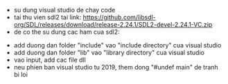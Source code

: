 - su dung visual studio de chay code
- tai thu vien sdl2 tai link: https://github.com/libsdl-org/SDL/releases/download/release-2.24.1/SDL2-devel-2.24.1-VC.zip
- de co the su dung cac ham cua sdl2:
+ add duong dan folder "include" vao "include directory" cua visual studio
+ add duong dan folder "lib" vao "library directory" cua visual studio
+ vao input, add cac file dll
+ neu phien ban visual studio tu 2019, them dong "#undef main" de tranh bi loi